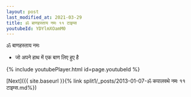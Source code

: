```yaml
---
layout: post
last_modified_at: 2021-03-29
title: ॐ बाणहस्ताय नमः ११ टाइम्स
youtubeId: YDYlmXOamM0
---
```

 
 
 ॐ बाणहस्ताय नमः  
 
 -  जो अपने हाथ में एक बाण लिए हुए है 
 
  
 
  
 
 
 
 
 
 


{% include youtubePlayer.html id=page.youtubeId %}
 
[Next]({{ site.baseurl }}{% link  split1/_posts/2013-01-07-ॐ कपालवथे नमः ११ टाइम्स.md%})
 
